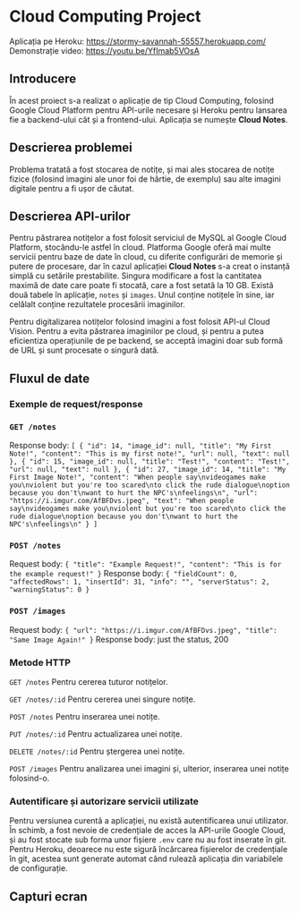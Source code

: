 # Cloud Computing Project

Aplicația pe Heroku: https://stormy-savannah-55557.herokuapp.com/
Demonstrație video: https://youtu.be/YfImab5VOsA

## Introducere

În acest proiect s-a realizat o aplicație de tip Cloud Computing, folosind Google Cloud Platform pentru API-urile necesare și Heroku pentru lansarea fie a backend-ului cât și a frontend-ului. Aplicația se numește **Cloud Notes**.

## Descrierea problemei

Problema tratată a fost stocarea de notițe, și mai ales stocarea de notițe fizice (folosind imagini ale unor foi de hârtie, de exemplu) sau alte imagini digitale pentru a fi ușor de căutat.

## Descrierea API-urilor

Pentru păstrarea notițelor a fost folosit serviciul de MySQL al Google Cloud Platform, stocându-le astfel în cloud. Platforma Google oferă mai multe servicii pentru baze de date în cloud, cu diferite configurări de memorie și putere de procesare, dar în cazul aplicației **Cloud Notes** s-a creat o instanță simplă cu setările prestabilite. Singura modificare a fost la cantitatea maximă de date care poate fi stocată, care a fost setată la 10 GB.
Există două tabele în aplicație, `notes` și `images`. Unul conține notițele în sine, iar celălalt conține rezultatele procesării imaginilor.

Pentru digitalizarea notițelor folosind imagini a fost folosit API-ul Cloud Vision. Pentru a evita păstrarea imaginilor pe cloud, și pentru a putea eficientiza operațiunile de pe backend, se acceptă imagini doar sub formă de URL și sunt procesate o singură dată.

## Fluxul de date

### Exemple de request/response

### `GET /notes`

Response body:
`[ { "id": 14, "image_id": null, "title": "My First Note!", "content": "This is my first note!", "url": null, "text": null }, { "id": 15, "image_id": null, "title": "Test!", "content": "Test!", "url": null, "text": null }, { "id": 27, "image_id": 14, "title": "My First Image Note!", "content": "When people say\nvideogames make you\nviolent but you're too scared\nto click the rude dialogue\noption because you don't\nwant to hurt the NPC's\nfeelings\n", "url": "https://i.imgur.com/AfBFDvs.jpeg", "text": "When people say\nvideogames make you\nviolent but you're too scared\nto click the rude dialogue\noption because you don't\nwant to hurt the NPC's\nfeelings\n" } ]`

### `POST /notes`

Request body: `{ "title": "Example Request!", "content": "This is for the example request!" }`
Response body: `{ "fieldCount": 0, "affectedRows": 1, "insertId": 31, "info": "", "serverStatus": 2, "warningStatus": 0 }`

### `POST /images`

Request body: `{ "url": "https://i.imgur.com/AfBFDvs.jpeg", "title": "Same Image Again!" }`
Response body: just the status, 200

### Metode HTTP

`GET /notes`
Pentru cererea tuturor notițelor.

`GET /notes/:id`
Pentru cererea unei singure notițe.

`POST /notes`
Pentru inserarea unei notițe.

`PUT /notes/:id`
Pentru actualizarea unei notițe.

`DELETE /notes/:id`
Pentru ștergerea unei notițe.

`POST /images`
Pentru analizarea unei imagini și, ulterior, inserarea unei notițe folosind-o.

### Autentificare și autorizare servicii utilizate

Pentru versiunea curentă a aplicației, nu există autentificarea unui utilizator. În schimb, a fost nevoie de credențiale de acces la API-urile Google Cloud, și au fost stocate sub forma unor fișiere `.env` care nu au fost inserate în git.
Pentru Heroku, deoarece nu este sigură încărcarea fișierelor de credențiale în git, acestea sunt generate automat când rulează aplicația din variabilele de configurație.

## Capturi ecran

